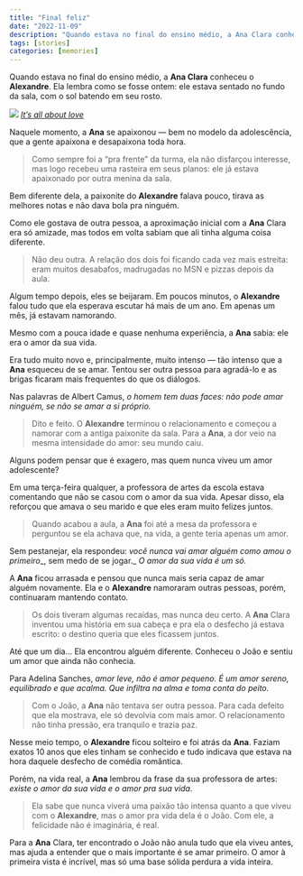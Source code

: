 ```yaml
---
title: "Final feliz"
date: "2022-11-09"
description: "Quando estava no final do ensino médio, a Ana Clara conheceu o Alexandre. Ela lembra como se fosse ontem."
tags: [stories]
categories: [memories]
---
```



Quando estava no final do ensino médio, a **Ana Clara** conheceu o **Alexandre**. 
Ela lembra como se fosse ontem: ele estava sentado no fundo da sala, com o sol batendo em seu rosto.

![](https://i1.wp.com/s.glbimg.com/jo/g1/f/original/blog/ad62e2f3-2e74-4339-954b-2f7c5141c685_CasalAmor.jpg?resize=400,225)
*[It’s all about love](https://commons.wikimedia.org/w/index.php?curid=10604319)*

Naquele momento, a **Ana** se apaixonou 
— bem no modelo da adolescência, que a gente apaixona e desapaixona toda hora.

> Como sempre foi a “pra frente” da turma, ela não disfarçou interesse, mas logo recebeu uma rasteira em seus planos: ele já estava apaixonado por outra menina da sala.

  Bem diferente dela, a paixonite do **Alexandre** falava pouco, tirava as melhores notas e não dava bola pra ninguém.

Como ele gostava de outra pessoa, a aproximação inicial com a **Ana** Clara era só amizade, mas todos em volta sabiam que ali tinha alguma coisa diferente.

> Não deu outra. A relação dos dois foi ficando cada vez mais estreita: eram muitos desabafos, madrugadas no MSN e pizzas depois da aula.

Algum tempo depois, eles se beijaram. Em poucos minutos, o **Alexandre** falou tudo que ela esperava escutar há mais de um ano. Em apenas um mês, já estavam namorando.

   Mesmo com a pouca idade e quase nenhuma experiência, a **Ana** sabia: ele era o amor da sua vida.

Era tudo muito novo e, principalmente, muito intenso — tão intenso que a **Ana** esqueceu de se amar. Tentou ser outra pessoa para agradá-lo e as brigas ficaram mais frequentes do que os diálogos.

Nas palavras de Albert Camus,  _o homem tem duas faces: não pode amar ninguém, se não se amar a si próprio._

> Dito e feito. O **Alexandre** terminou o relacionamento e começou a namorar com a antiga paixonite da sala. Para a **Ana**, a dor veio na mesma intensidade do amor: seu mundo caiu.

   Alguns podem pensar que é exagero, mas quem nunca viveu um amor adolescente?

Em uma terça-feira qualquer, a professora de artes da escola estava comentando que não se casou com o amor da sua vida. Apesar disso, ela reforçou que amava o seu marido e que eles eram muito felizes juntos.

> Quando acabou a aula, a **Ana** foi até a mesa da professora e perguntou se ela achava que, na vida, a gente teria apenas um amor.

   Sem pestanejar, ela respondeu:  _você nunca vai amar alguém como amou o primeiro__, sem medo de se jogar._  _O amor da sua vida é um só._

A **Ana** ficou arrasada e pensou que nunca mais seria capaz de amar alguém novamente. Ela e o **Alexandre** namoraram outras pessoas, porém, continuaram mantendo contato.

> Os dois tiveram algumas recaídas, mas nunca deu certo. A **Ana** Clara inventou uma história em sua cabeça e pra ela o desfecho já estava escrito: o destino queria que eles ficassem juntos.

Até que um dia… Ela encontrou alguém diferente. Conheceu o João e sentiu um amor que ainda não conhecia.

   Para Adelina Sanches,  _amor leve, não é amor pequeno. É um amor sereno, equilibrado e que acalma. Que infiltra na alma e toma conta do peito._

> Com o João, a **Ana** não tentava ser outra pessoa. Para cada defeito que ela mostrava, ele só devolvia com mais amor. O relacionamento não tinha pressão, era tranquilo e trazia paz.

Nesse meio tempo, o **Alexandre** ficou solteiro e foi atrás da **Ana**. Faziam exatos 10 anos que eles tinham se conhecido e tudo indicava que estava na hora daquele desfecho de comédia romântica.

   Porém, na vida real, a **Ana** lembrou da frase da sua professora de artes:  _existe o amor da sua vida e o amor pra sua vida._

> Ela sabe que nunca viverá uma paixão tão intensa quanto a que viveu com o **Alexandre**, mas o amor pra vida dela é o João. Com ele, a felicidade não é imaginária, é real.

Para a **Ana** Clara, ter encontrado o João não anula tudo que ela viveu antes, mas ajuda a entender que o mais importante é se amar primeiro. O amor à primeira vista é incrível, mas só uma base sólida perdura a vida inteira.